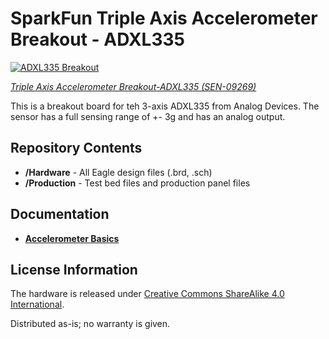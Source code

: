 SparkFun Triple Axis Accelerometer Breakout - ADXL335
======================

[![ADXL335 Breakout](https://cdn.sparkfun.com//assets/parts/2/7/6/8/09269-04.jpg)](https://www.sparkfun.com/products/9269)

[*Triple Axis Accelerometer Breakout-ADXL335 (SEN-09269)*](https://www.sparkfun.com/products/9269)

This is a breakout board for teh 3-axis ADXL335 from Analog Devices. The sensor has a full sensing range of +- 3g and has an
analog output. 

Repository Contents
-------------------
* **/Hardware** - All Eagle design files (.brd, .sch)
* **/Production** - Test bed files and production panel files

Documentation
--------------
* **[Accelerometer Basics](https://learn.sparkfun.com/tutorials/accelerometer-basics)**

License Information
-------------------
The hardware is released under [Creative Commons ShareAlike 4.0 International](https://creativecommons.org/licenses/by-sa/4.0/).

Distributed as-is; no warranty is given.
